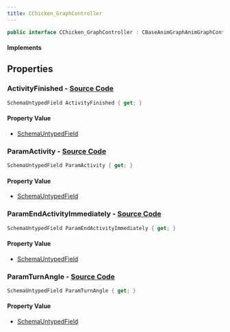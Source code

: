 ```yaml
---
title: CChicken_GraphController
---
```


```csharp
public interface CChicken_GraphController : CBaseAnimGraphAnimGraphController, CAnimGraphControllerBase, ISchemaClass<CAnimGraphControllerBase>, ISchemaClass<CBaseAnimGraphAnimGraphController>, ISchemaClass<CChicken_GraphController>, ISchemaField, ISchemaClass, INativeHandle
```

#### Implements

## Properties

### **ActivityFinished** - [Source Code](https://github.com/swiftly-solution/swiftlys2/blob/main/managed/src/SwiftlyS2.Generated/Schemas/Interfaces/CChicken_GraphController.cs#L23)

```csharp
SchemaUntypedField ActivityFinished { get; }
```

#### Property Value

- [SchemaUntypedField](/docs/api/shared/schemas/schemauntypedfield)

### **ParamActivity** - [Source Code](https://github.com/swiftly-solution/swiftlys2/blob/main/managed/src/SwiftlyS2.Generated/Schemas/Interfaces/CChicken_GraphController.cs#L17)

```csharp
SchemaUntypedField ParamActivity { get; }
```

#### Property Value

- [SchemaUntypedField](/docs/api/shared/schemas/schemauntypedfield)

### **ParamEndActivityImmediately** - [Source Code](https://github.com/swiftly-solution/swiftlys2/blob/main/managed/src/SwiftlyS2.Generated/Schemas/Interfaces/CChicken_GraphController.cs#L20)

```csharp
SchemaUntypedField ParamEndActivityImmediately { get; }
```

#### Property Value

- [SchemaUntypedField](/docs/api/shared/schemas/schemauntypedfield)

### **ParamTurnAngle** - [Source Code](https://github.com/swiftly-solution/swiftlys2/blob/main/managed/src/SwiftlyS2.Generated/Schemas/Interfaces/CChicken_GraphController.cs#L26)

```csharp
SchemaUntypedField ParamTurnAngle { get; }
```

#### Property Value

- [SchemaUntypedField](/docs/api/shared/schemas/schemauntypedfield)

